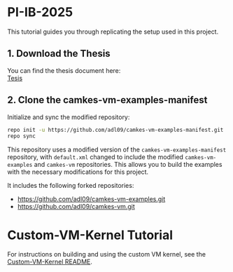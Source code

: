 # PI-IB-2025

This tutorial guides you through replicating the setup used in this project.

## 1. Download the Thesis

You can find the thesis document here:  
[Tesis](./docs/Tesis/PI_main.pdf)

## 2. Clone the camkes-vm-examples-manifest

Initialize and sync the modified repository:

```sh
repo init -u https://github.com/adl09/camkes-vm-examples-manifest.git
repo sync
```
This repository uses a modified version of the `camkes-vm-examples-manifest` repository, with `default.xml` changed to include the modified `camkes-vm-examples` and `camkes-vm` repositories. This allows you to build the examples with the necessary modifications for this project.

It includes the following forked repositories:

- https://github.com/adl09/camkes-vm-examples.git
- https://github.com/adl09/camkes-vm.git

# Custom-VM-Kernel Tutorial
For instructions on building and using the custom VM kernel, see the [Custom-VM-Kernel README](./custom-vm-kernel_repeated/README.md).
